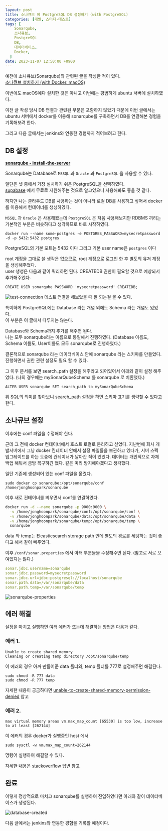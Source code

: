 ```yaml
---
layout: post
title: 소나큐브 에 PostgreSQL DB 설정하기 (with PostgreSQL)
categories: [개발, 스터디-테스트]
tags: [
    Sonarqube,
    소나큐브,
    PostgreSQL
    DB,
    데이터베이스,
    Docker,
  ]
date: 2023-11-07 12:50:00 +0900
---
```


예전에 소나큐브(Sonarqube)와 관련된 글을 작성한 적이 있다.  
[소나큐브 설치하기 (with Docker, macOS)](/2023/08/02/install-sonarqube-with-docker-in-local-macos)

이번에도 macOS에다 설치한 것은 아니고 이번에는 평범하게 ubuntu 서버에 설치하였다.

이전 글 작성 당시 DB 연결과 관련된 부분은 포함하지 않았기 때문에
이번 글에서는 ubuntu 서버에서 docker를 이용해 sonarqube를 구축하면서 DB를 연결해본 경험을 기록해보려 한다.

그리고 다음 글에서는 jenkins와 연동한 경험까지 적어보려고 한다.

## DB 설정

**[sonarqube - install-the-server](https://docs.sonarsource.com/sonarqube/latest/setup-and-upgrade/install-the-server/)**

Sonarqube는 Database로 `MSSQL` 과 `Oracle` 과 `PostgreSQL` 을 사용할 수 있다.

일단은 셋 중에서 가장 설치하기 쉬운 PostgreSQL을 선택하였다.  
[supabase](https://supabase.com/) 에서 무료로 지원해주는 것으로 알고있으니 사용해봐도 좋을 것 같다.

하지만 나는 클라우드 DB를 사용하는 것이 아니라 로컬 DB를 사용하고 싶어서
docker를 이용해서 컨테이너를 생성하였다.

`MSSQL` 과 `Oracle` 은 사용해봤는데 `PostgreSQL` 은 처음 사용해보지만 RDBMS 끼리는 기본적인 부분은 비슷하다고 생각하므로 바로 시작하였다.

```
docker run --name some-postgres -e POSTGRES_PASSWORD=mysecretpassword -d -p 5432:5432 postgres
```

PostgreSQL의 기본 포트는 5432 이다
그리고 기본 user name은 `postgres` 이다

root 계정을 그대로 쓸 생각은 없으므로, root 계정으로 로그인 한 후 별도의 유저 계정을 생성해주었다.  
user 생성은 다음과 같이 쿼리하면 된다. CREATEDB 권한이 필요할 것으로 예상되서 추가해주었다.

```
CREATE USER sonarqube PASSWORD 'mysecretpassword' CREATEDB;
```

![test-connection](/assets/images/2023-11-06-sonarqube-db-설정하기/test-connection.png)
테스트 연결을 해보았을 때 잘 되는걸 볼 수 있다.

특이하게 PostgreSQL에는 Database 라는 개념 외에도 Schema 라는 개념도 있었다.  
이 부분은 이 글에서 다루지는 않는다.

Database와 Schema까지 추가를 해주면 된다.  
나는 모두 sonarqube라는 이름으로 통일해서 진행하였다. (Database 이름도, Schema 이름도, User이름도 모두 sonarqube로 진행하였다.)

결론적으로 sonarqube 라는 데이터베이스 안에 sonarqube 라는 스키마를 만들었다. 진행하면서 권한 관련 설정도 필요 할 수 있다.

그 이후 문서를 보면 search_path 설정을 해주라고 되어있어서 아래와 같이 설정 해주었다.
(나의 경우에는 mySonarQubeSchema 를 sonarqube 로 치환했다.)

```
ALTER USER sonarqube SET search_path to mySonarQubeSchema
```

위 SQL의 의미를 찾아보니 search_path 설정을 하면 스키마 표기를 생략할 수 있다고 한다.

## 소나큐브 설정

이후에는 conf 파일을 수정해야 한다.

근데 그 전에 docker 컨테이너에서 호스트 로컬로 분리하고 싶었다.
지난번에 회사 개발서버에서 그냥 docker 컨테이너 안에서 설정 파일들을 보관하고 있다가, 서버 스펙 업그레이드를 하는 도중에 컨테이너가 날아간 적이 있었다. 데이터는 개인적으로 자체 백업 해둬서 금방 복구하긴 했다.
같은 미리 방지해야겠다고 생각했다.

일단 기존에 생성되어 있는 conf 파일을 옮겼다.

```
sudo docker cp sonarqube:/opt/sonarqube/conf /home/jonghoonpark/sonarqube
```

이후 새로 컨테이너를 띄우면서 conf를 연결하였다.

```sh
docker run -d --name sonarqube -p 9000:9000 \
  -v /home/jonghoonpark/sonarqube/conf:/opt/sonarqube/conf \
  -v /home/jonghoonpark/sonarqube/data:/opt/sonarqube/data \
  -v /home/jonghoonpark/sonarqube/temp:/opt/sonarqube/temp \
  sonarqube
```

data 와 temp는 Eleasticsearch storage path 인데 별도의 경로를 세팅하는 것이 좋다고 해서 같이 빼주었다.

이후 `/conf/sonar.properties` 에서 아래 부분들을 수정해주면 된다. (참고로 서로 모여있지는 않다.)

```yml
sonar.jdbc.username=sonarqube
sonar.jdbc.password=mysecretpassword
sonar.jdbc.url=jdbc:postgresql://localhost/sonarqube
sonar.path.data=/var/sonarqube/data
sonar.path.temp=/var/sonarqube/temp
```

![sonarqube-properties](/assets/images/2023-11-06-sonarqube-db-설정하기/sonarqube-properties.png)

## 에러 해결

설정을 마치고 실행하면 여러 에러가 뜨는데 해결하는 방법은 다음과 같다.

### 에러 1.

```
Unable to create shared memory
Cleaning or creating temp directory /opt/sonarqube/temp
```

이 에러의 경우 아까 만들어준 data 폴더와, temp 폴더를 777로 설정해주면 해결된다.

```
sudo chmod -R 777 data
sudo chmod -R 777 temp
```

자세한 내용이 궁금하다면 [unable-to-create-shared-memory-permission-denied](https://community.sonarsource.com/t/unable-to-create-shared-memory-permission-denied/61498) 참고

### 에러 2.

```
max virtual memory areas vm.max_map_count [65530] is too low, increase to at least [262144]
```

이 에러의 경우 docker가 실행중인 host 에서

```
sudo sysctl -w vm.max_map_count=262144
```

명령어 실행하여 해결할 수 있다.

자세한 내용은 [stackoverflow](https://stackoverflow.com/a/57998152) 답변 참고

## 완료

이렇게 정상적으로 마치고 sonarqube를 실행하여 진입하였다면 아래와 같이 데이터베이스가 생성된다.

![database-created](/assets/images/2023-11-06-sonarqube-db-설정하기/database-created.png)

다음 글에서는 jenkins와 연동한 경험을 기록할 예정이다.
